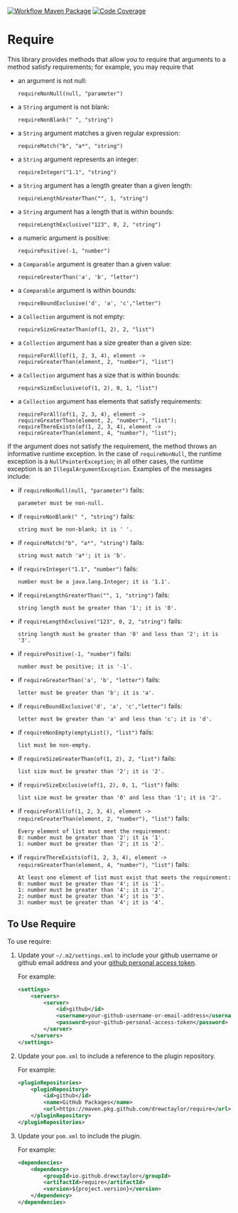 [![Workflow Maven Package](https://github.com/drewctaylor/require/workflows/workflow-maven-package/badge.svg)](https://github.com/drewctaylor/require/workflows/workflow-maven-package/badge.svg)
[![Code Coverage](https://codecov.io/gh/drewctaylor/require/branch/master/graph/badge.svg)](https://codecov.io/gh/drewctaylor/require)

# Require

This library provides methods that allow you to require that arguments to a method satisfy requirements; for example, 
you may require that

* an argument is not null:

  `requireNonNull(null, "parameter")`

* a `String` argument is not blank: 

  `requireNonBlank(" ", "string")`

* a `String` argument matches a given regular expression: 

  `requireMatch("b", "a*", "string")`
  
* a `String` argument represents an integer:
 
  `requireInteger("1.1", "string")`

* a `String` argument has a length greater than a given length: 

  `requireLengthGreaterThan("", 1, "string")`

* a `String` argument has a length that is within bounds: 

  `requireLengthExclusive("123", 0, 2, "string")`

* a numeric argument is positive:

  `requirePositive(-1, "number")`
  
* a `Comparable` argument is greater than a given value:  

  `requireGreaterThan('a', 'b', "letter")`
  
* a `Comparable` argument is within bounds:  

  `requireBoundExclusive('d', 'a', 'c',"letter")`
  
* a `Collection` argument is not empty:  

  `requireSizeGreaterThan(of(1, 2), 2, "list")`

* a `Collection` argument has a size greater than a given size: 

  `requireForAll(of(1, 2, 3, 4), element -> requireGreaterThan(element, 2, "number"), "list")`

* a `Collection` argument has a size that is within bounds: 

  `requireSizeExclusive(of(1, 2), 0, 1, "list")`
  
* a `Collection` argument has elements that satisfy requirements:

  ```
  requireForAll(of(1, 2, 3, 4), element -> requireGreaterThan(element, 2, "number"), "list");
  requireThereExists(of(1, 2, 3, 4), element -> requireGreaterThan(element, 4, "number"), "list");
  ```
  
If the argument does not satisfy the requirement, the method throws an informative runtime exception. In the case of
`requireNonNull`, the runtime exception is a `NullPointerException`; in all other cases, the runtime exception is an 
`IllegalArgumentException`. Examples of the messages include:

* if `requireNonNull(null, "parameter")` fails: 

  `parameter must be non-null.`

* if `requireNonBlank(" ", "string")` fails: 

  `string must be non-blank; it is ' '.`

* if `requireMatch("b", "a*", "string")` fails: 

  `string must match 'a*'; it is 'b'.`

* if `requireInteger("1.1", "number")` fails: 

  `number must be a java.lang.Integer; it is '1.1'.`

* if `requireLengthGreaterThan("", 1, "string")` fails: 

  `string length must be greater than '1'; it is '0'.`

* if `requireLengthExclusive("123", 0, 2, "string")` fails: 

  `string length must be greater than '0' and less than '2'; it is '3'.`

* if `requirePositive(-1, "number")` fails: 

  `number must be positive; it is '-1'.`

* if `requireGreaterThan('a', 'b', "letter")` fails: 

  `letter must be greater than 'b'; it is 'a'.`

* if `requireBoundExclusive('d', 'a', 'c',"letter")` fails: 

  `letter must be greater than 'a' and less than 'c'; it is 'd'.`

* if `requireNonEmpty(emptyList(), "list")` fails: 

  `list must be non-empty.`

* if `requireSizeGreaterThan(of(1, 2), 2, "list")` fails: 

  `list size must be greater than '2'; it is '2'.`

* if `requireSizeExclusive(of(1, 2), 0, 1, "list")` fails: 

  `list size must be greater than '0' and less than '1'; it is '2'.`

* if `requireForAll(of(1, 2, 3, 4), element -> requireGreaterThan(element, 2, "number"), "list")` fails: 

  ```
  Every element of list must meet the requirement:
  0: number must be greater than '2'; it is '1'.
  1: number must be greater than '2'; it is '2'.
  ```

* if `requireThereExists(of(1, 2, 3, 4), element -> requireGreaterThan(element, 4, "number"), "list")` fails: 

  ```
  At least one element of list must exist that meets the requirement:
  0: number must be greater than '4'; it is '1'.
  1: number must be greater than '4'; it is '2'.
  2: number must be greater than '4'; it is '3'.
  3: number must be greater than '4'; it is '4'.
  ```
  
## To Use Require

To use require:

1) Update your `~/.m2/settings.xml` to include your github username or github email address and your [github personal access token](https://help.github.com/en/github/authenticating-to-github/creating-a-personal-access-token-for-the-command-line).

    For example:

    ```xml
    <settings>
        <servers>
            <server>
                <id>github</id>
                <username>your-github-username-or-email-address</username>
                <password>your-github-personal-access-token</password>
            </server>
        </servers>
    </settings>
    ```

2) Update your `pom.xml` to include a reference to the plugin repository.

    For example:

    ```xml
    <pluginRepositories>
        <pluginRepository>
            <id>github</id>
            <name>GitHub Packages</name>
            <url>https://maven.pkg.github.com/drewctaylor/require</url>
        </pluginRepository>
    </pluginRepositories>
    ```

3) Update your `pom.xml` to include the plugin. 

    For example:
    
    ```xml
    <dependencies>
        <dependency>
            <groupId>io.github.drewctaylor</groupId>
            <artifactId>require</artifactId>
            <version>${project.version}</version>
        </dependency>
    </dependencies>
    ```
